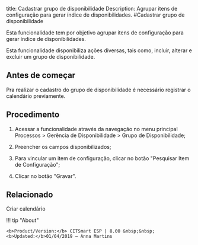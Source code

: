 title: Cadastrar grupo de disponibilidade
Description: Agrupar itens de configuração para gerar índice de disponibilidades. 
#Cadastrar grupo de disponibilidade

Esta funcionalidade tem por objetivo agrupar itens de configuração para gerar
índice de disponibilidades.

Esta funcionalidade disponibiliza ações diversas, tais como, incluir, alterar e
excluir um grupo de disponibilidade.

Antes de começar
--------------------

Pra realizar o cadastro do grupo de disponibilidade é necessário registrar o
calendário previamente.

Procedimento
------------

1.  Acessar a funcionalidade através da navegação no menu principal Processos \>
    Gerência de Disponibilidade \> Grupo de Disponibilidade;

2.  Preencher os campos disponibilizados;

3.  Para vincular um item de configuração, clicar no botão "Pesquisar Item de
    Configuração";

4.  Clicar no botão "Gravar".

Relacionado
-----------

Criar calendário

!!! tip "About"

    <b>Product/Version:</b> CITSmart ESP | 8.00 &nbsp;&nbsp;
    <b>Updated:</b>01/04/2019 – Anna Martins
